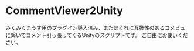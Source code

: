 CommentViewer2Unity
==============
みくみくまうす用のプラグイン導入済み、またはそれに互換性のあるコメビュに繋いでコメント引っ張ってくるUnityのスクリプトです。
ご自由にお使いください。
